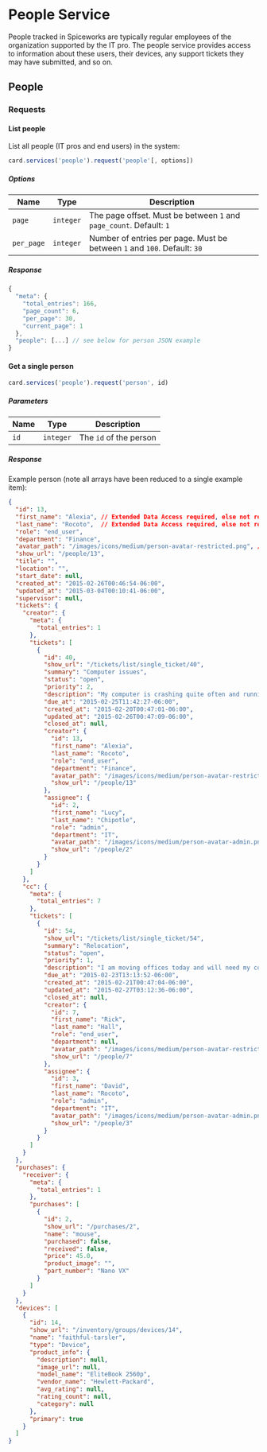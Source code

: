 # People Service

People tracked in Spiceworks are typically regular employees of the organization
supported by the IT pro. The people service provides access to information about
these users, their devices, any support tickets they may have submitted, and so on.

## People

### Requests

#### List people

List all people (IT pros and end users) in the system:

```js
card.services('people').request('people'[, options])
```


##### Options

Name | Type | Description
-----|------|--------------
`page`|`integer`| The page offset.  Must be between `1` and `page_count`.  Default: `1`
`per_page`|`integer`| Number of entries per page. Must be between `1` and `100`.  Default: `30`

##### Response
```js
{
  "meta": {
    "total_entries": 166,
    "page_count": 6,
    "per_page": 30,
    "current_page": 1
  },
  "people": [...] // see below for person JSON example
}
```

#### Get a single person

```js
card.services('people').request('person', id)
```

##### Parameters

Name | Type | Description
-----|------|--------------
`id`|`integer`| The `id` of the person

##### Response

Example person (note all arrays have been reduced to a single example item):

```json
{
  "id": 13,
  "first_name": "Alexia", // Extended Data Access required, else not returned
  "last_name": "Rocoto",  // Extended Data Access required, else not returned
  "role": "end_user",
  "department": "Finance",
  "avatar_path": "/images/icons/medium/person-avatar-restricted.png", // Extended Data Access required, else not returned
  "show_url": "/people/13",
  "title": "",
  "location": "",
  "start_date": null,
  "created_at": "2015-02-26T00:46:54-06:00",
  "updated_at": "2015-03-04T00:10:41-06:00",
  "supervisor": null,
  "tickets": {
    "creator": {
      "meta": {
        "total_entries": 1
      },
      "tickets": [
        {
          "id": 40,
          "show_url": "/tickets/list/single_ticket/40",
          "summary": "Computer issues",
          "status": "open",
          "priority": 2,
          "description": "My computer is crashing quite often and running rather slow",
          "due_at": "2015-02-25T11:42:27-06:00",
          "created_at": "2015-02-20T00:47:01-06:00",
          "updated_at": "2015-02-26T00:47:09-06:00",
          "closed_at": null,
          "creator": {
            "id": 13,
            "first_name": "Alexia",
            "last_name": "Rocoto",
            "role": "end_user",
            "department": "Finance",
            "avatar_path": "/images/icons/medium/person-avatar-restricted.png",
            "show_url": "/people/13"
          },
          "assignee": {
            "id": 2,
            "first_name": "Lucy",
            "last_name": "Chipotle",
            "role": "admin",
            "department": "IT",
            "avatar_path": "/images/icons/medium/person-avatar-admin.png",
            "show_url": "/people/2"
          }
        }
      ]
    },
    "cc": {
      "meta": {
        "total_entries": 7
      },
      "tickets": [
        {
          "id": 54,
          "show_url": "/tickets/list/single_ticket/54",
          "summary": "Relocation",
          "status": "open",
          "priority": 1,
          "description": "I am moving offices today and will need my computer moved when you can. I am in room 9.04 and am moving to 9.10.",
          "due_at": "2015-02-23T13:13:52-06:00",
          "created_at": "2015-02-21T00:47:04-06:00",
          "updated_at": "2015-02-27T03:12:36-06:00",
          "closed_at": null,
          "creator": {
            "id": 7,
            "first_name": "Rick",
            "last_name": "Hall",
            "role": "end_user",
            "department": null,
            "avatar_path": "/images/icons/medium/person-avatar-restricted.png",
            "show_url": "/people/7"
          },
          "assignee": {
            "id": 3,
            "first_name": "David",
            "last_name": "Rocoto",
            "role": "admin",
            "department": "IT",
            "avatar_path": "/images/icons/medium/person-avatar-admin.png",
            "show_url": "/people/3"
          }
        }
      ]
    }
  },
  "purchases": {
    "receiver": {
      "meta": {
        "total_entries": 1
      },
      "purchases": [
        {
          "id": 2,
          "show_url": "/purchases/2",
          "name": "mouse",
          "purchased": false,
          "received": false,
          "price": 45.0,
          "product_image": "",
          "part_number": "Nano VX"
        }
      ]
    }
  },
  "devices": [
    {
      "id": 14,
      "show_url": "/inventory/groups/devices/14",
      "name": "faithful-tarsler",
      "type": "Device",
      "product_info": {
        "description": null,
        "image_url": null,
        "model_name": "EliteBook 2560p",
        "vendor_name": "Hewlett-Packard",
        "avg_rating": null,
        "rating_count": null,
        "category": null
      },
      "primary": true
    }
  ]
}
```
